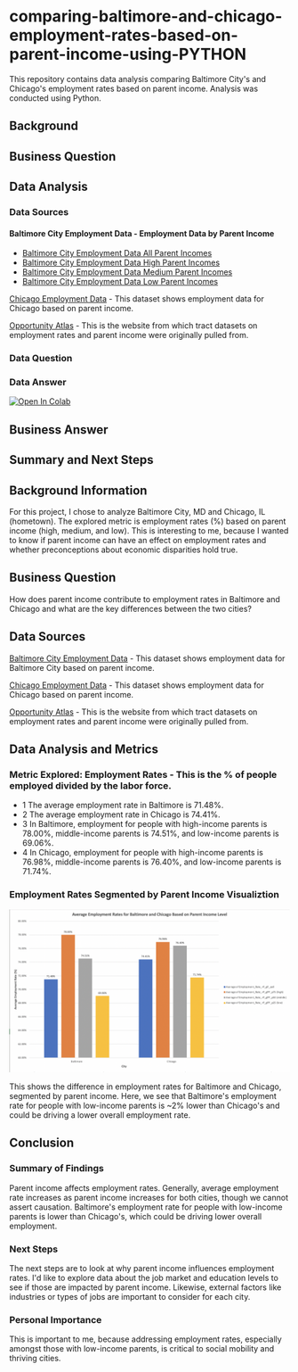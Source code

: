 # comparing-baltimore-and-chicago-employment-rates-based-on-parent-income-using-PYTHON
This repository contains data analysis comparing Baltimore City's and Chicago's employment rates based on parent income. Analysis was conducted using Python. 
## Background
## Business Question
## Data Analysis
### Data Sources
#### Baltimore City Employment Data - Employment Data by Parent Income
- [Baltimore City Employment Data All Parent Incomes](https://github.com/matthewprk/comparing-baltimore-and-chicago-employment-rates-based-on-parent-income-using-PYTHON/blob/main/BaltimoreEmployment_All_PI.csv) 
- [Baltimore City Employment Data High Parent Incomes](https://github.com/matthewprk/comparing-baltimore-and-chicago-employment-rates-based-on-parent-income-using-PYTHON/blob/main/BaltimoreEmployment_High_PI.csv) 
- [Baltimore City Employment Data Medium Parent Incomes](https://github.com/matthewprk/comparing-baltimore-and-chicago-employment-rates-based-on-parent-income-using-PYTHON/blob/main/BaltimoreEmployment_Med_PI.csv) 
- [Baltimore City Employment Data Low Parent Incomes](https://github.com/matthewprk/comparing-baltimore-and-chicago-employment-rates-based-on-parent-income-using-PYTHON/blob/main/BaltimoreEmployment_Low_PI.csv) 

[Chicago Employment Data](https://github.com/matthewprk/comparing_employment_data_in_baltimore_city_and_chicago/blob/master/Baltimore%20City%20Employment%20Data.xls) - This dataset shows employment data for Chicago based on parent income.

[Opportunity Atlas](https://www.opportunityatlas.org/) - This is the website from which tract datasets on employment rates and parent income were originally pulled from.
### Data Question
### Data Answer

[![Open In Colab](https://colab.research.google.com/assets/colab-badge.svg)](https://colab.research.google.com/drive/1OydoEiz-Q99r4Tz1ehHyobecL2W-I3VW?usp=sharing)

## Business Answer
## Summary and Next Steps 

## Background Information
For this project, I chose to analyze Baltimore City, MD and Chicago, IL (hometown). 
The explored metric is employment rates (%) based on parent income (high, medium, and low). This is interesting to me, because I wanted to know if parent income can have an effect on employment rates and whether preconceptions about economic disparities hold true. 

## Business Question
How does parent income contribute to employment rates in Baltimore and Chicago and what are the key differences between the two cities?

## Data Sources
[Baltimore City Employment Data](https://github.com/matthewprk/comparing_employment_data_in_baltimore_city_and_chicago/blob/master/Chicago%20Employment%20Data.xls0) - This dataset shows employment data for Baltimore City based on parent income. 

[Chicago Employment Data](https://github.com/matthewprk/comparing_employment_data_in_baltimore_city_and_chicago/blob/master/Baltimore%20City%20Employment%20Data.xls) - This dataset shows employment data for Chicago based on parent income.

[Opportunity Atlas](https://www.opportunityatlas.org/) - This is the website from which tract datasets on employment rates and parent income were originally pulled from.

## Data Analysis and Metrics
### Metric Explored: Employment Rates - This is the % of people employed divided by the labor force. 
- 1 The average employment rate in Baltimore is 71.48%. 
- 2 The average employment rate in Chicago is 74.41%. 
- 3 In Baltimore, employment for people with high-income parents is 78.00%, middle-income parents is 74.51%, and low-income parents is 69.06%.
- 4 In Chicago, employment for people with high-income parents is 76.98%, middle-income parents is 76.40%, and low-income parents is 71.74%.

### Employment Rates Segmented by Parent Income Visualiztion
![alt text](https://github.com/matthewprk/comparing_employment_data_in_baltimore_city_and_chicago/blob/master/Employment%20Rates%20Segmented%20By%20Parent%20Income%20.png) 

This shows the difference in employment rates for Baltimore and Chicago, segmented by parent income. Here, we see that Baltimore's employment rate for people with low-income parents is ~2% lower than Chicago's and could be driving a lower overall employment rate. 

## Conclusion
### Summary of Findings
Parent income affects employment rates. Generally, average employment rate increases as parent income increases for both cities, though we cannot assert causation. Baltimore's employment rate for people with low-income parents is lower than Chicago's, which could be driving lower overall employment. 

### Next Steps
The next steps are to look at why parent income influences employment rates. I'd like to explore data about the job market and education levels to see if those are impacted by parent income. Likewise, external factors like industries or types of jobs are important to consider for each city. 

### Personal Importance
This is important to me, because addressing employment rates, especially amongst those with low-income parents, is critical to social mobility and thriving cities.
